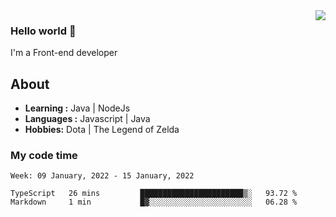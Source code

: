 <img align='right' src="https://github-readme-stats.vercel.app/api?username=jumodada&show_icons=true&theme=vue">

### Hello world 👋

I'm a Front-end developer 
    
## About
-  **Learning :** Java | NodeJs
-  **Languages :** Javascript | Java
-  **Hobbies:** Dota | The Legend of Zelda

### My code time

<!--START_SECTION:waka-->
```text
Week: 09 January, 2022 - 15 January, 2022

TypeScript   26 mins         ███████████████████████▒░   93.72 % 
Markdown     1 min           █▓░░░░░░░░░░░░░░░░░░░░░░░   06.28 % 
```
<!--END_SECTION:waka-->
